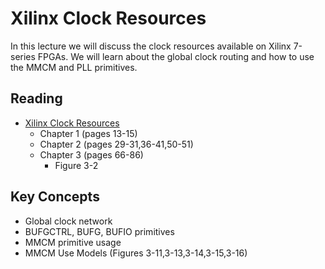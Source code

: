
# Xilinx Clock Resources

In this lecture we will discuss the clock resources available on Xilinx 7-series FPGAs.
We will learn about the global clock routing and how to use the MMCM and PLL primitives.

## Reading

* [Xilinx Clock Resources](https://docs.amd.com/v/u/en-US/ug472_7Series_Clocking)
  * Chapter 1 (pages 13-15)
  * Chapter 2 (pages 29-31,36-41,50-51)
  * Chapter 3 (pages 66-86)
    * Figure 3-2
## Key Concepts
  * Global clock network
  * BUFGCTRL, BUFG, BUFIO primitives
  * MMCM primitive usage
  * MMCM Use Models (Figures 3-11,3-13,3-14,3-15,3-16)
